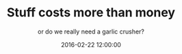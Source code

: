 ---
layout: post
date: "2016-02-22 12:00:00"
title: "Stuff costs more than money"
subtitle: "or do we really need a garlic crusher?"
redirect: http://www.jayblanco.com/
---